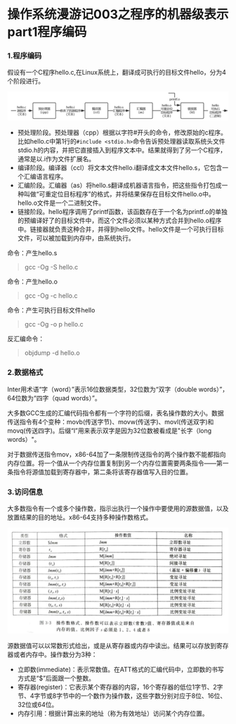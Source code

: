# 操作系统漫游记003之程序的机器级表示part1程序编码

### 1.程序编码

假设有一个C程序hello.c,在Linux系统上，翻译成可执行的目标文件hello，分为4个阶段进行。

![](https://github.com/PansonPanson/code-collection/blob/master/image-hosting/csapp/%E7%BC%96%E8%AF%91%E7%B3%BB%E7%BB%9F.png?raw=true0)

+ 预处理阶段。预处理器（cpp）根据以字符#开头的命令，修改原始的c程序。比如hello.c中第1行的`#include <stdio.h>`命令告诉预处理器读取系统头文件stdio.h的内容，并把它直接插入到程序文本中。结果就得到了另一个C程序，通常是以.i作为文件扩展名。
+ 编译阶段。编译器（ccl）将文本文件hello.i翻译成文本文件hello.s，它包含一个汇编语言程序。
+ 汇编阶段。汇编器（as）将hello.s翻译成机器语言指令，把这些指令打包成一种叫做“可重定位目标程序”的格式，并将结果保存在目标文件hello.o中。hello.o文件是一个二进制文件。
+ 链接阶段。hello程序调用了printf函数，该函数存在于一个名为printf.o的单独的预编译好了的目标文件中，而这个文件必须以某种方式合并到hello.o程序中。链接器就负责这种合并，并得到hello文件。hello文件是一个可执行目标文件，可以被加载到内存中，由系统执行。

命令：产生hello.s

> gcc -Og -S hello.c

命令：产生hello.o

> gcc -Og -c hello.c

命令：产生可执行目标文件hello

> gcc -Og -o p hello.c

反汇编命令：

> objdump -d hello.o

### 2.数据格式

Inter用术语“字（word）”表示16位数据类型，32位数为“双字（double words）”，64位数为“四字（quad words）”。

大多数GCC生成的汇编代码指令都有一个字符的后缀，表名操作数的大小。数据传送指令有4个变种：movb(传送字节)、movw(传送字)、movl(传送双字)和movq(传送四字)。后缀“l”用来表示双字是因为32位数被看成是"长字（long words）"。

对于数据传送指令mov，x86-64加了一条限制传送指令的两个操作数不能都指向内存位置。将一个值从一个内存位置复制到另一个内存位置需要两条指令——第一条指令将源值加载到寄存器中，第二条将该寄存器值写入目的位置。

### 3.访问信息

大多数指令有一个或多个操作数，指示出执行一个操作中要使用的源数据值，以及放置结果的目的地址。x86-64支持多种操作数格式。

![](https://github.com/PansonPanson/code-collection/blob/master/image-hosting/csapp/%E6%93%8D%E4%BD%9C%E6%95%B0%E6%A0%BC%E5%BC%8F.jpg?raw=true)

源数据值可以以常数形式给出，或是从寄存器或内存中读出。结果可以存放到寄存器或者内存中。操作数分为3种：

+ 立即数(immediate)：表示常数值。在ATT格式的汇编代码中，立即数的书写方式是“$”后面跟一个整数。
+ 寄存器(register)：它表示某个寄存器的内容，16个寄存器的低位1字节、2字节、4字节或8字节中的一个数作为操作数，这些字数分别对应于8位、16位、32位或64位。
+ 内存引用：根据计算出来的地址（称为有效地址）访问某个内存位置。